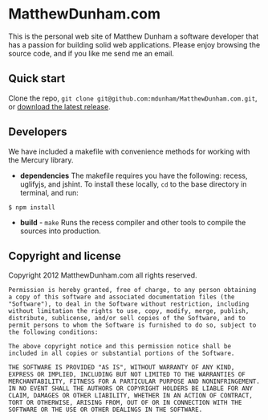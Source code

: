 MatthewDunham.com
=================

This is the personal web site of Matthew Dunham a software developer that has a passion for building solid web applications. Please enjoy browsing the source code, and if you like me send me an email.


Quick start
-----------

Clone the repo, `git clone git@github.com:mdunham/MatthewDunham.com.git`, or [download the latest release](https://github.com/mdunham/MatthewDunham.com/zipball/master).


Developers
----------

We have included a makefile with convenience methods for working with the Mercury library.

+ **dependencies**
The makefile requires you have the following: recess, uglifyjs, and jshint. To install these locally, `cd` to the base directory in terminal, and run:

```
$ npm install
```

+ **build** - `make`
Runs the recess compiler and other tools to compile the sources into production.


Copyright and license
---------------------

Copyright 2012 MatthewDunham.com all rights reserved.


	Permission is hereby granted, free of charge, to any person obtaining a copy of this software and associated documentation files (the "Software"), to deal in the Software without restriction, including without limitation the rights to use, copy, modify, merge, publish, distribute, sublicense, and/or sell copies of the Software, and to permit persons to whom the Software is furnished to do so, subject to the following conditions:
	
	The above copyright notice and this permission notice shall be included in all copies or substantial portions of the Software.
	
	THE SOFTWARE IS PROVIDED "AS IS", WITHOUT WARRANTY OF ANY KIND, EXPRESS OR IMPLIED, INCLUDING BUT NOT LIMITED TO THE WARRANTIES OF MERCHANTABILITY, FITNESS FOR A PARTICULAR PURPOSE AND NONINFRINGEMENT. IN NO EVENT SHALL THE AUTHORS OR COPYRIGHT HOLDERS BE LIABLE FOR ANY CLAIM, DAMAGES OR OTHER LIABILITY, WHETHER IN AN ACTION OF CONTRACT, TORT OR OTHERWISE, ARISING FROM, OUT OF OR IN CONNECTION WITH THE SOFTWARE OR THE USE OR OTHER DEALINGS IN THE SOFTWARE.


